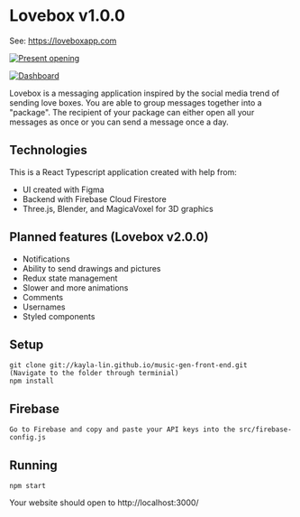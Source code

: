 # Lovebox v1.0.0

See: https://loveboxapp.com

[![Present opening](https://i.gyazo.com/124fac59b9305806b13c28ca3ab20263.png)](https://gyazo.com/124fac59b9305806b13c28ca3ab20263)

[![Dashboard](https://i.gyazo.com/3a531496672378845526029a0bbb00cf.png)](https://gyazo.com/3a531496672378845526029a0bbb00cf)

Lovebox is a messaging application inspired by the social media trend of sending love boxes. You are able to group messages together into a "package". The recipient of your package can either open all your messages as once or you can send a message once a day.

## Technologies
This is a React Typescript application created with help from:
* UI created with Figma
* Backend with Firebase Cloud Firestore
* Three.js, Blender, and MagicaVoxel for 3D graphics

## Planned features (Lovebox v2.0.0)
* Notifications
* Ability to send drawings and pictures
* Redux state management
* Slower and more animations
* Comments
* Usernames
* Styled components 

## Setup
```
git clone git://kayla-lin.github.io/music-gen-front-end.git
(Navigate to the folder through terminial)
npm install
```
## Firebase
```
Go to Firebase and copy and paste your API keys into the src/firebase-config.js
```
## Running
```
npm start
```
Your website should open to http://localhost:3000/

